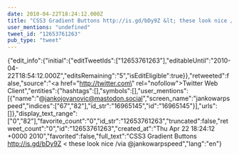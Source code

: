 ```yaml
---
date: 2010-04-22T18:24:12.000Z
title: "CSS3 Gradient Buttons http://is.gd/bDy9Z &lt; these look nice /via <a href='http://twitter.com/jankowarpspeed'>@jankowarpspeed</a>″"
user_mentions: "undefined"
tweet_id: "12653761263"
pub_type: "tweet"
---
```

{"edit_info":{"initial":{"editTweetIds":["12653761263"],"editableUntil":"2010-04-22T18:54:12.000Z","editsRemaining":"5","isEditEligible":true}},"retweeted":false,"source":"<a href=\"http://twitter.com\" rel=\"nofollow\">Twitter Web Client</a>","entities":{"hashtags":[],"symbols":[],"user_mentions":[{"name":"@jankojovanovic@mastodon.social","screen_name":"jankowarpspeed","indices":["67","82"],"id_str":"16965145","id":"16965145"}],"urls":[]},"display_text_range":["0","82"],"favorite_count":"0","id_str":"12653761263","truncated":false,"retweet_count":"0","id":"12653761263","created_at":"Thu Apr 22 18:24:12 +0000 2010","favorited":false,"full_text":"CSS3 Gradient Buttons http://is.gd/bDy9Z &lt; these look nice /via @jankowarpspeed","lang":"en"}
